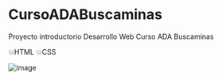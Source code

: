 # CursoADABuscaminas
Proyecto introductorio Desarrollo Web Curso ADA Buscaminas

💥HTML
💥CSS

![image](https://user-images.githubusercontent.com/72052340/184997632-91071c98-6b08-4399-b1a2-b58c90c8a3a4.png)


